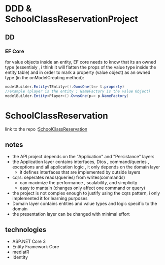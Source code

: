# DDD & SchoolClassReservationProject
## DD
### EF Core
for value objects inside an entity, EF core needs to know that its an owned type (essentialy , i think it will flatten the props of the value type inside the entity table) and in order to mark a property (value object) as an owned type (in the onModelCreating method):
```c#
modelBuilder.Entity<TEntity>().OwnsOne(t=> t.property)
//example (player is the entity ; NameFactory is the value Object)
modelBuilder.Entity<Player>().OwnsOne(p=> p.NameFactory)

```
# SchoolClassReservation
link to the repo :[SchoolClassReservation](https://github.com/zawette/SchoolClassReservation)
## notes
+ the API project depends on the "Application" and "Persistance" layers
+ the Application layer contains interfaces, Dtos , command/queries , exceptions and all application logic , it only depends on the domain layer
    + it defines interfaces that are implemented by outside layers
+ cqrs: seperates reads(queries) from writes(commands)
    + can maximize the performance , scalability, and simplicity
    + easy to mantain (changes only affect one command or query)
+ the project is not complex enough to justify using the cqrs pattern, i only implemented it for learning purposes 
+ Domain layer contains entities and value types and logic specific to the domain 
+ the presentation layer can be changed with minimal effort
## technologies
+ ASP.NET Core 3
+ Entity Framework Core 
+ mediatR
+ Identity
